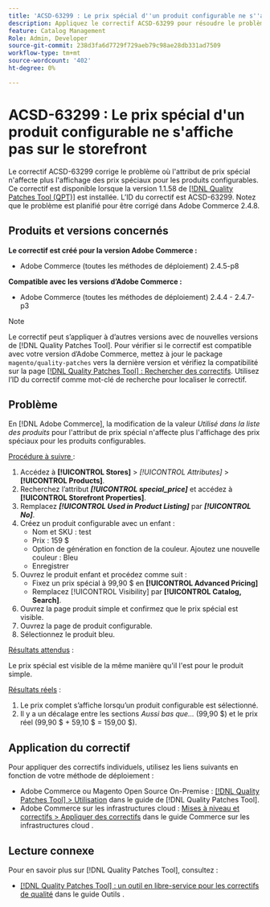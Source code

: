 ```yaml
---
title: 'ACSD-63299 : Le prix spécial d''un produit configurable ne s''affiche pas sur le storefront'
description: Appliquez le correctif ACSD-63299 pour résoudre le problème d’Adobe Commerce où l’attribut de prix spécial n’affecte plus l’affichage des prix spéciaux pour les produits configurables.
feature: Catalog Management
Role: Admin, Developer
source-git-commit: 238d3fa6d7729f729aeb79c98ae28db331ad7509
workflow-type: tm+mt
source-wordcount: '402'
ht-degree: 0%

---
```


# ACSD-63299 : Le prix spécial d&#39;un produit configurable ne s&#39;affiche pas sur le storefront

Le correctif ACSD-63299 corrige le problème où l&#39;attribut de prix spécial n&#39;affecte plus l&#39;affichage des prix spéciaux pour les produits configurables. Ce correctif est disponible lorsque la version 1.1.58 de [[!DNL Quality Patches Tool (QPT)]](/help/tools/quality-patches-tool/quality-patches-tool-to-self-serve-quality-patches.md) est installée. L’ID du correctif est ACSD-63299. Notez que le problème est planifié pour être corrigé dans Adobe Commerce 2.4.8.

## Produits et versions concernés

**Le correctif est créé pour la version Adobe Commerce :**

* Adobe Commerce (toutes les méthodes de déploiement) 2.4.5-p8

**Compatible avec les versions d’Adobe Commerce :**

* Adobe Commerce (toutes les méthodes de déploiement) 2.4.4 - 2.4.7-p3

>[!NOTE]
>
>Le correctif peut s’appliquer à d’autres versions avec de nouvelles versions de [!DNL Quality Patches Tool]. Pour vérifier si le correctif est compatible avec votre version d’Adobe Commerce, mettez à jour le package `magento/quality-patches` vers la dernière version et vérifiez la compatibilité sur la page [[!DNL Quality Patches Tool] : Rechercher des correctifs](https://experienceleague.adobe.com/tools/commerce-quality-patches/index.html?lang=fr). Utilisez l’ID du correctif comme mot-clé de recherche pour localiser le correctif.

## Problème

En [!DNL Adobe Commerce], la modification de la valeur *Utilisé dans la liste des produits* pour l&#39;attribut de prix spécial n&#39;affecte plus l&#39;affichage des prix spéciaux pour les produits configurables.

<u>Procédure à suivre </u> :

1. Accédez à **[!UICONTROL Stores]** > *[!UICONTROL Attributes]* > **[!UICONTROL Products]**.
1. Recherchez l’attribut ***[!UICONTROL special_price]*** et accédez à **[!UICONTROL Storefront Properties]**.
1. Remplacez ***[!UICONTROL Used in Product Listing]*** par ***[!UICONTROL No]***.
1. Créez un produit configurable avec un enfant :
   * Nom et SKU : test
   * Prix : 159 $
   * Option de génération en fonction de la couleur. Ajoutez une nouvelle couleur : Bleu
   * Enregistrer
1. Ouvrez le produit enfant et procédez comme suit :
   * Fixez un prix spécial à 99,90 $ en **[!UICONTROL Advanced Pricing]**
   * Remplacez [!UICONTROL Visibility] par **[!UICONTROL Catalog, Search]**.
1. Ouvrez la page produit simple et confirmez que le prix spécial est visible.
1. Ouvrez la page de produit configurable.
1. Sélectionnez le produit bleu.

<u>Résultats attendus</u> :

Le prix spécial est visible de la même manière qu&#39;il l&#39;est pour le produit simple.

<u>Résultats réels</u> :

1. Le prix complet s’affiche lorsqu’un produit configurable est sélectionné.
1. Il y a un décalage entre les sections *Aussi bas que...* (99,90 $) et le prix réel (99,90 $ + 59,10 $ = 159,00 $).

## Application du correctif

Pour appliquer des correctifs individuels, utilisez les liens suivants en fonction de votre méthode de déploiement :

* Adobe Commerce ou Magento Open Source On-Premise : [[!DNL Quality Patches Tool] > Utilisation](/help/tools/quality-patches-tool/usage.md) dans le guide de [!DNL Quality Patches Tool].
* Adobe Commerce sur les infrastructures cloud : [Mises à niveau et correctifs > Appliquer des correctifs](https://experienceleague.adobe.com/docs/commerce-cloud-service/user-guide/develop/upgrade/apply-patches.html?lang=fr) dans le guide Commerce sur les infrastructures cloud .

## Lecture connexe

Pour en savoir plus sur [!DNL Quality Patches Tool], consultez :

* [[!DNL Quality Patches Tool] : un outil en libre-service pour les correctifs de qualité](/help/tools/quality-patches-tool/quality-patches-tool-to-self-serve-quality-patches.md) dans le guide Outils .
